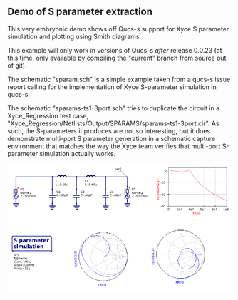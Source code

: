 ## Demo of S parameter extraction

This very embryonic demo shows off Qucs-s support for Xyce S parameter
simulation and plotting using Smith diagrams.

This example will only work in versions of Qucs-s *after* release
0.0.23 (at this time, only available by compiling the "current" branch
from source out of git).

The schematic "sparam.sch" is a simple example taken from a qucs-s
issue report calling for the implementation of Xyce S-parameter
simulation in qucs-s.

The schematic "sparams-ts1-3port.sch" tries to duplicate the circuit
in a Xyce\_Regression test case,
"Xyce\_Regression/Netlists/Output/SPARAMS/sparams-ts1-3port.cir".
As such, the S-parameters it produces are not so interesting, but it
does demonstrate multi-port S parameter generation in a schematic
capture environment that matches the way the Xyce team verifies that
multi-port S-parameter simulation actually works.

![Created with Qucs "Export as image" option"](export.png)
